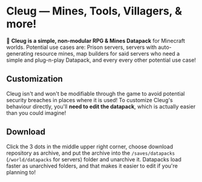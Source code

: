 # Cleug — Mines, Tools, Villagers, & more!
💫 **__Cleug__ is a simple, non-modular RPG & Mines Datapack** for Minecraft worlds. Potential use cases are: Prison servers, servers with auto-generating resource mines, map builders for said servers who need a simple and plug-n-play Datapack, and every every other potential use case!

## Customization
Cleug isn't and won't be modifiable through the game to avoid potential security breaches in places where it is used! To customize Cleug's behaviour directly, you'll **need to edit the datapack**, which is actually easier than you could imagine!

## Download
Click the 3 dots in the middle upper right corner, choose download repository as archive, and put the archive into the `/saves/datapacks` (`/world/datapacks` for servers) folder and unarchive it. Datapacks load faster as unarchived folders, and that makes it easier to edit if you're planning to!


